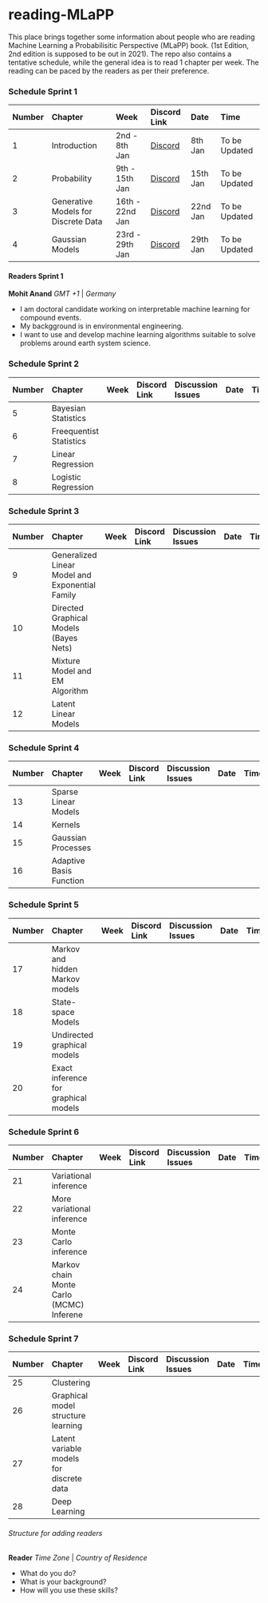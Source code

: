 # reading-MLaPP
This place brings together some information about people who are reading Machine Learning a Probabilisitic Perspective (MLaPP) book. (1st Edition, 2nd edition is supposed to be out in 2021). The repo also contains a tentative schedule, while the general idea is to read 1 chapter per week. The reading can be paced by the readers as per their preference.

### Schedule Sprint 1

Number | Chapter | Week | Discord Link | Date | Time |
:-----|:-----|:-----|:-----|:-----|:-----|
1 | Introduction | 2nd - 8th Jan| [Discord](https://discord.gg/MBdVrcGRtg) | 8th Jan | To be Updated |
2 | Probability | 9th - 15th Jan| [Discord](https://discord.gg/MBdVrcGRtg) | 15th Jan | To be Updated |
3 | Generative Models for Discrete Data | 16th - 22nd Jan| [Discord](https://discord.gg/MBdVrcGRtg) |  22nd Jan | To be Updated |
4 | Gaussian Models| 23rd - 29th Jan| [Discord](https://discord.gg/MBdVrcGRtg) |  29th Jan| To be Updated |

#### Readers Sprint 1

**Mohit Anand** 
*GMT +1* | *Germany*

- I am doctoral candidate working on interpretable machine learning for compound events. 
- My backgground is in environmental engineering.
- I want to use and develop machine learning algorithms suitable to solve problems around earth system science.

### Schedule Sprint 2

Number | Chapter | Week | Discord Link | Discussion Issues | Date | Time |
:-----|:-----|:-----|:-----|:-----|:-----|:-----|
5 | Bayesian Statistics | | | | |
6 | Freequentist Statistics | | | | |
7 | Linear Regression | | | | |
8 | Logistic Regression| | | | |

### Schedule Sprint 3

Number | Chapter | Week | Discord Link | Discussion Issues | Date | Time |
:-----|:-----|:-----|:-----|:-----|:-----|:-----|
9 | Generalized Linear Model and Exponential Family | | | | |
10 | Directed Graphical Models (Bayes Nets) | | | | |
11 | Mixture Model and EM Algorithm | | | | |
12 | Latent Linear Models| | | | |

### Schedule Sprint 4

Number | Chapter | Week | Discord Link | Discussion Issues | Date | Time |
:-----|:-----|:-----|:-----|:-----|:-----|:-----|
13 | Sparse Linear Models | | | | |
14 | Kernels | | | | |
15 | Gaussian Processes | | | | |
16 | Adaptive Basis Function| | | | |

### Schedule Sprint 5

Number | Chapter | Week | Discord Link | Discussion Issues | Date | Time |
:-----|:-----|:-----|:-----|:-----|:-----|:-----|
17 | Markov and hidden Markov models | | | | |
18 | State-space Models | | | | |
19 | Undirected graphical models | | | | |
20 | Exact inference for graphical models| | | | |

### Schedule Sprint 6

Number | Chapter | Week | Discord Link | Discussion Issues | Date | Time |
:-----|:-----|:-----|:-----|:-----|:-----|:-----|
21 | Variational inference | | | | |
22 | More variational inference | | | | |
23 | Monte Carlo inference | | | | |
24 | Markov chain Monte Carlo (MCMC) Inferene| | | | |

### Schedule Sprint 7

Number | Chapter | Week | Discord Link | Discussion Issues | Date | Time |
:-----|:-----|:-----|:-----|:-----|:-----|:-----|
25 | Clustering | | | | |
26 | Graphical model structure learning| | | | |
27 | Latent variable models for discrete data | | | | |
28 | Deep Learning | | | | |



###### Structure for adding readers
**Reader**
*Time Zone* | *Country of Residence*

- What do you do?
- What is your background?
- How will you use these skills?

